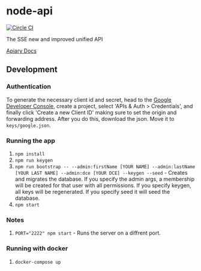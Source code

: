 # node-api

[![Circle CI](https://circleci.com/gh/rit-sse/node-api.svg?style=svg&circle-token=50819f36da32c91bfd2df83ccae75175c0ff9a6e)](https://circleci.com/gh/rit-sse/node-api)

The SSE new and improved unified API

[Apiary Docs](http://docs.sse.apiary.io)

## Development

### Authentication
To generate the necessary client id and secret, head to the [Google Developer Console](https://console.developers.google.com/project), create a project, select 'APIs & Auth > Credentials', and finally click 'Create a new Client ID' making sure to set the origin and forwarding address.  After you do this, download the json.  Move it to `keys/google.json`.


### Running the app
1. `npm install`
2. `npm run keygen`
3. `npm run bootstrap -- --admin:firstName [YOUR NAME] --admin:lastName [YOUR LAST NAME] --admin:dce [YOUR DCE] --keygen --seed` - Creates and migrates the database. If you specify the admin args, a membership will be created for that
user with all permissions. If you specify keygen, all keys will be regenerated.
If you specify seed it will seed the database.
4. `npm start`


### Notes
1. `PORT="2222" npm start` - Runs the server on a diffrent port.

### Running with docker
1. `docker-compose up`
